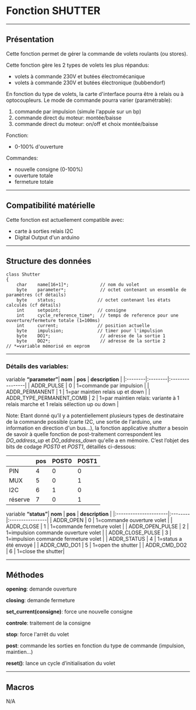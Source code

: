 

# Fonction SHUTTER #

---

## Présentation ##


Cette fonction permet de gérer la commande de volets roulants (ou stores).

Cette fonction gère les 2 types de volets les plus répandus:
  * volets à commande 230V et butées électromécanique
  * volets à commande 230V et butées électronique (bubbendorf)


En fonction du type de volets, la carte d'interface pourra être à relais ou à optocoupleurs.
Le mode de commande pourra varier (paramétrable):
  1. commande par impulsion (simule l'appuie sur un bp)
  1. commande direct du moteur: montée/baisse
  1. commande direct du moteur: on/off et choix montée/baisse


Fonction:
  * 0-100% d'ouverture

Commandes:
  * nouvelle consigne (0-100%)
  * ouverture totale
  * fermeture totale


---

## Compatibilité matérielle ##

Cette fonction est actuellement compatible avec:
  * carte à sorties relais I2C
  * Digital Output d'un arduino


---

## Structure des données ##

```
class Shutter
{
    char    name[16+1]*;            // nom du volet
    byte    parameter*;             // octet contenant un ensemble de paramètres (cf détails)
    byte    status;                // octet contenant les états calculés (cf détails)
    int     setpoint;              // consigne
    int     cycle_reference_time*;  // temps de reference pour une ouverture/fermeture totale (1=100ms)
    int     current;               // position actuelle
    byte    impulsion;             // timer pour l'impulsion
    byte    DO1*;                   // adresse de la sortie 1
    byte    DO2*;                   // adresse de la sortie 2
// *=variable mémorisé en eeprom
```


---

### Détails des variables: ###

variable **“parameter”**| **nom** | **pos** | **description** |
|:--------|:--------|:----------------|
| ADDR\_PULSE | 0       | 1=commande par impulsion |
| ADDR\_PERMANENT | 1       | 1=par maintien relais up et down |
| ADDR\_TYPE\_PERMANENT\_COMB | 2       | 1=par maintien relais: variante à 1 relais marche et 1 relais sélection up ou down |

Note:  Etant donné qu’il y a potentiellement plusieurs types de destinataire de la commande possible (carte I2C, une sortie de l'arduino, une information en direction d'un bus...), la fonction applicative _shutter_ a besoin de savoir à quelle fonction de post-traitement correspondent les _DO\_address\_up_ et _DO\_address\_down_ qu'elle a en mémoire. C’est l’objet des bits de codage _POST0_ et _POST1_, détaillés ci-dessous:

|         | **pos** | **POST0** | **POST1** |
|:--------|:--------|:----------|:----------|
| PIN	    | 4       | 0	        | 0         |
| MUX	    | 5       | 0	        | 1         |
| I2C     | 6       | 1	        | 0         |
| réserve | 7       | 0	        | 1         |


variable **“status”**| **nom**               | **pos** | **description** |
|:----------------------|:--------|:----------------|
| ADDR\_OPEN            | 0       | 1=commande ouverture volet |
| ADDR\_CLOSE           | 1       | 1=commande fermeture volet |
| ADDR\_OPEN\_PULSE     | 2       | 1=impulsion commande ouverture volet |
| ADDR\_CLOSE\_PULSE    | 3       | 1=impulsion commande fermeture volet |
| ADDR\_STATUS          | 4       | 1=status a été envoyé |
| ADDR\_CMD\_DO1         | 5       | 1=open the shutter |
| ADDR\_CMD\_DO2         | 6       | 1=close the shutter|


---

## Méthodes ##

**opening**: demande ouverture

**closing**: demande fermeture

**set\_current(consigne)**: force une nouvelle consigne

**controle**: traitement de la consigne

**stop**: force l'arrêt du volet

**post**: commande les sorties en fonction du type de commande (impulsion, maintien...)

**reset()**: lance un cycle d’initialisation du volet


---

## Macros ##

N/A